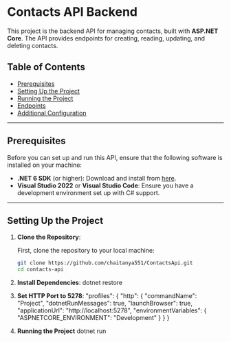 # Contacts API Backend

This project is the backend API for managing contacts, built with **ASP.NET Core**. The API provides endpoints for creating, reading, updating, and deleting contacts.

## Table of Contents
- [Prerequisites](#prerequisites)
- [Setting Up the Project](#setting-up-the-project)
- [Running the Project](#running-the-project)
- [Endpoints](#endpoints)
- [Additional Configuration](#additional-configuration)

---

## Prerequisites

Before you can set up and run this API, ensure that the following software is installed on your machine:

- **.NET 6 SDK** (or higher): Download and install from [here](https://dotnet.microsoft.com/download/dotnet/6.0).
- **Visual Studio 2022** or **Visual Studio Code**: Ensure you have a development environment set up with C# support.

---

## Setting Up the Project

1. **Clone the Repository**:
   
   First, clone the repository to your local machine:
   ```bash
   git clone https://github.com/chaitanya551/ContactsApi.git
   cd contacts-api
   
2. **Install Dependencies**:
   dotnet restore
   
4. **Set HTTP Port to 5278**:
    "profiles": {
  "http": {
    "commandName": "Project",
    "dotnetRunMessages": true,
    "launchBrowser": true,
    "applicationUrl": "http://localhost:5278",
    "environmentVariables": {
      "ASPNETCORE_ENVIRONMENT": "Development"
    }
  }
}

5. **Running the Project**
   dotnet run



